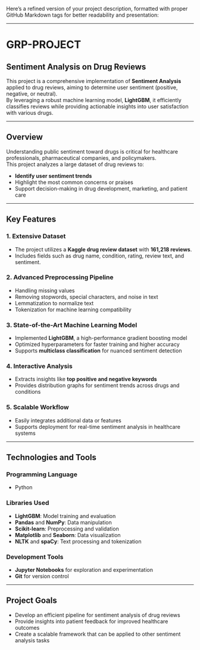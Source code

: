 Here’s a refined version of your project description, formatted with proper GitHub Markdown tags for better readability and presentation:  

---

# **GRP-PROJECT**  
## **Sentiment Analysis on Drug Reviews**  
This project is a comprehensive implementation of **Sentiment Analysis** applied to drug reviews, aiming to determine user sentiment (positive, negative, or neutral).  
By leveraging a robust machine learning model, **LightGBM**, it efficiently classifies reviews while providing actionable insights into user satisfaction with various drugs.  

---

## **Overview**  
Understanding public sentiment toward drugs is critical for healthcare professionals, pharmaceutical companies, and policymakers.  
This project analyzes a large dataset of drug reviews to:  
- **Identify user sentiment trends**  
- Highlight the most common concerns or praises  
- Support decision-making in drug development, marketing, and patient care  

---

## **Key Features**  
### **1. Extensive Dataset**  
- The project utilizes a **Kaggle drug review dataset** with **161,218 reviews**.  
- Includes fields such as drug name, condition, rating, review text, and sentiment.  

### **2. Advanced Preprocessing Pipeline**  
- Handling missing values  
- Removing stopwords, special characters, and noise in text  
- Lemmatization to normalize text  
- Tokenization for machine learning compatibility  

### **3. State-of-the-Art Machine Learning Model**  
- Implemented **LightGBM**, a high-performance gradient boosting model  
- Optimized hyperparameters for faster training and higher accuracy  
- Supports **multiclass classification** for nuanced sentiment detection  

### **4. Interactive Analysis**  
- Extracts insights like **top positive and negative keywords**  
- Provides distribution graphs for sentiment trends across drugs and conditions  

### **5. Scalable Workflow**  
- Easily integrates additional data or features  
- Supports deployment for real-time sentiment analysis in healthcare systems  

---

## **Technologies and Tools**  
### **Programming Language**  
- Python  

### **Libraries Used**  
- **LightGBM**: Model training and evaluation  
- **Pandas** and **NumPy**: Data manipulation  
- **Scikit-learn**: Preprocessing and validation  
- **Matplotlib** and **Seaborn**: Data visualization  
- **NLTK** and **spaCy**: Text processing and tokenization  

### **Development Tools**  
- **Jupyter Notebooks** for exploration and experimentation  
- **Git** for version control  

---

## **Project Goals**  
- Develop an efficient pipeline for sentiment analysis of drug reviews  
- Provide insights into patient feedback for improved healthcare outcomes  
- Create a scalable framework that can be applied to other sentiment analysis tasks  

